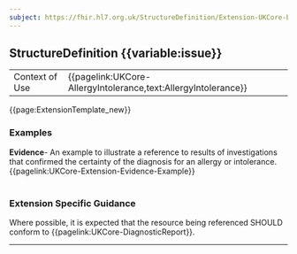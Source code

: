 ```yaml
---
subject: https://fhir.hl7.org.uk/StructureDefinition/Extension-UKCore-Evidence
---
```

## StructureDefinition {{variable:issue}}

<table id="addToTranspose">
<tr><td>Context of Use</td>
<td>{{pagelink:UKCore-AllergyIntolerance,text:AllergyIntolerance}}</td>
</tr>
</table>

{{page:ExtensionTemplate_new}}

<div id="Examples" class="tabcontent">
  <h3>Examples</h3>
  <b>Evidence</b>- An example to illustrate a reference to results of investigations that confirmed the certainty of the diagnosis for an allergy or intolerance.<br>
{{pagelink:UKCore-Extension-Evidence-Example}}
<br><br>
</div>


<h3 id="guidance-evidence">Extension Specific Guidance</h3>

Where possible, it is expected that the resource being referenced SHOULD conform to {{pagelink:UKCore-DiagnosticReport}}.

---